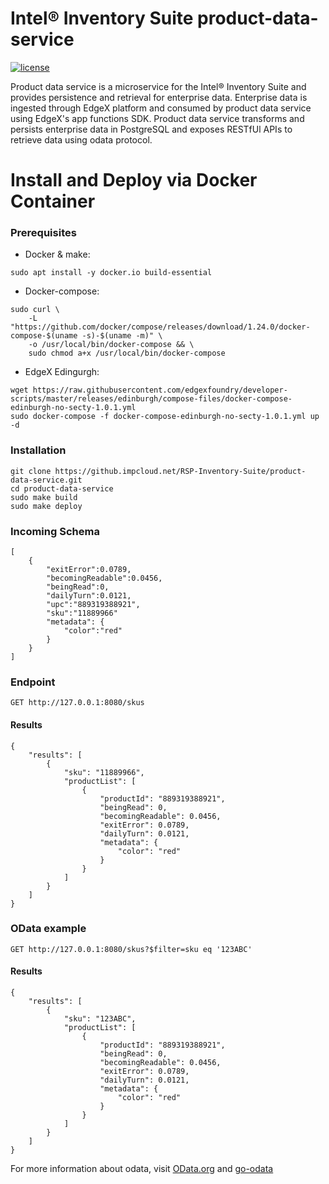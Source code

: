 # Intel® Inventory Suite product-data-service
[![license](https://img.shields.io/badge/license-Apache%20v2.0-blue.svg)](LICENSE)

Product data service is a microservice for the Intel® Inventory Suite and provides persistence and retrieval for enterprise data. 
Enterprise data is ingested through EdgeX platform and consumed by product data service using EdgeX's app functions SDK.
Product data service transforms and persists enterprise data in PostgreSQL and exposes RESTfUl APIs to retrieve data using odata protocol.

# Install and Deploy via Docker Container #

### Prerequisites ###
- Docker & make: 
```
sudo apt install -y docker.io build-essential
```

- Docker-compose:
```
sudo curl \
    -L "https://github.com/docker/compose/releases/download/1.24.0/docker-compose-$(uname -s)-$(uname -m)" \
    -o /usr/local/bin/docker-compose && \
    sudo chmod a+x /usr/local/bin/docker-compose
```

- EdgeX Edingurgh:

```
wget https://raw.githubusercontent.com/edgexfoundry/developer-scripts/master/releases/edinburgh/compose-files/docker-compose-edinburgh-no-secty-1.0.1.yml
sudo docker-compose -f docker-compose-edinburgh-no-secty-1.0.1.yml up -d
```

### Installation ###

```
git clone https://github.impcloud.net/RSP-Inventory-Suite/product-data-service.git
cd product-data-service
sudo make build
sudo make deploy
```

### Incoming Schema ###
```
[
    {
        "exitError":0.0789,
        "becomingReadable":0.0456,
        "beingRead":0,
        "dailyTurn":0.0121,
        "upc":"889319388921",        
        "sku":"11889966"
        "metadata": {
            "color":"red"			
        }
    }
]
```

### Endpoint ###

```
GET http://127.0.0.1:8080/skus
```

#### Results ####
```
{
    "results": [
        {
            "sku": "11889966",
            "productList": [
                {
                    "productId": "889319388921",
                    "beingRead": 0,
                    "becomingReadable": 0.0456,
                    "exitError": 0.0789,
                    "dailyTurn": 0.0121,
                    "metadata": {
                        "color": "red"
                    }
                }
            ]
        }
    ]
}
```

### OData example ###

```
GET http://127.0.0.1:8080/skus?$filter=sku eq '123ABC'
```

#### Results ####
```
{
    "results": [
        {
            "sku": "123ABC",
            "productList": [
                {
                    "productId": "889319388921",
                    "beingRead": 0,
                    "becomingReadable": 0.0456,
                    "exitError": 0.0789,
                    "dailyTurn": 0.0121,
                    "metadata": {
                        "color": "red"
                    }
                }
            ]
        }
    ]
}
```

For more information about odata, visit [OData.org](https://www.odata.org/) and [go-odata](https://github.impcloud.net/RSP-Inventory-Suite/go-odata)